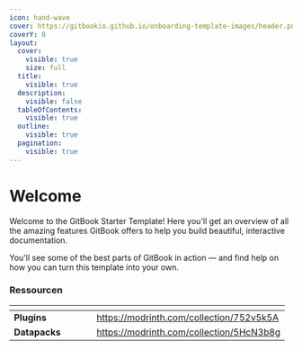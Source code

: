 ```yaml
---
icon: hand-wave
cover: https://gitbookio.github.io/onboarding-template-images/header.png
coverY: 0
layout:
  cover:
    visible: true
    size: full
  title:
    visible: true
  description:
    visible: false
  tableOfContents:
    visible: true
  outline:
    visible: true
  pagination:
    visible: true
---
```


# Welcome

Welcome to the GitBook Starter Template! Here you'll get an overview of all the amazing features GitBook offers to help you build beautiful, interactive documentation.

You'll see some of the best parts of GitBook in action — and find help on how you can turn this template into your own.

### Ressourcen

<table data-view="cards"><thead><tr><th></th><th></th><th data-hidden data-card-cover data-type="files"></th><th data-hidden></th><th data-hidden data-card-target data-type="content-ref"></th></tr></thead><tbody><tr><td><strong>Plugins</strong></td><td></td><td></td><td></td><td><a href="https://modrinth.com/collection/752v5k5A">https://modrinth.com/collection/752v5k5A</a></td></tr><tr><td><strong>Datapacks</strong></td><td></td><td></td><td></td><td><a href="https://modrinth.com/collection/5HcN3b8g">https://modrinth.com/collection/5HcN3b8g</a></td></tr></tbody></table>
